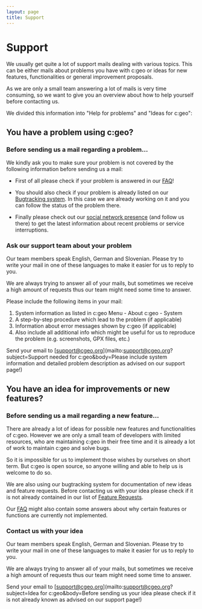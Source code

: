 ```yaml
---
layout: page
title: Support
---
```


# Support

We usually get quite a lot of support mails dealing with various topics. This can be either mails about problems you have with c:geo or ideas for new features, functionalities or general improvement proposals.

As we are only a small team answering a lot of mails is very time consuming, so we want to give you an overview about how to help yourself before contacting us.

We divided this information into "Help for problems" and "Ideas for c:geo":

## You have a problem using c:geo?

### Before sending us a mail regarding a problem...

We kindly ask you to make sure your problem is not covered by the following information before sending us a mail:

- First of all please check if your problem is answered in our [FAQ](/faq)!

- You should also check if your problem is already listed on our [Bugtracking system](https://github.com/cgeo/cgeo/issues?q=sort%3Aupdated-desc). In this case we are already working on it and you can follow the status of the problem there.

- Finally please check out our [social network presence](#action-follow) (and follow us there) to get the latest information about recent problems or service interruptions.

### Ask our support team about your problem

Our team members speak English, German and Slovenian.
Please try to write your mail in one of these languages to make it easier for us to reply to you.

We are always trying to answer all of your mails, but sometimes we receive a high amount of requests thus our team might need some time to answer.

Please include the following items in your mail:

1. System information as listed in c:geo Menu - About c:geo - System
2. A step-by-step procedure which lead to the problem (if applicable)
3. Information about error messages shown by c:geo (if applicable)
4. Also include all additional info which might be useful for us to reproduce the problem (e.g. screenshots, GPX files, etc.)

Send your email to [support@cgeo.org](mailto:support@cgeo.org?subject=Support needed for c:geo&body=Please include system information and detailed problem description as advised on our support page!)

## You have an idea for improvements or new features?

### Before sending us a mail regarding a new feature...

There are already a lot of ideas for possible new features and functionalities of c:geo. However we are only a small team of developers with limited resources, who are maintaining c:geo in their free time and it is already a lot of work to maintain c:geo and solve bugs.

So it is impossible for us to implement those wishes by ourselves on short term.
But c:geo is open source, so anyone willing and able to help us is welcome to do so.

We are also using our bugtracking system for documentation of new ideas and feature requests. Before contacting us with your idea please check if it is not already contained in our list of [Feature Requests](https://github.com/cgeo/cgeo/issues?q=label%3A%22Feature+Request%22+sort%3Acreated-desc).

Our [FAQ](/faq) might also contain some answers about why certain features or functions are currently not implemented.

### Contact us with your idea

Our team members speak English, German and Slovenian.
Please try to write your mail in one of these languages to make it easier for us to reply to you.

We are always trying to answer all of your mails, but sometimes we receive a high amount of requests thus our team might need some time to answer.

Send your email to [support@cgeo.org](mailto:support@cgeo.org?subject=Idea for c:geo&body=Before sending us your idea please check if it is not already known as advised on our support page!)
